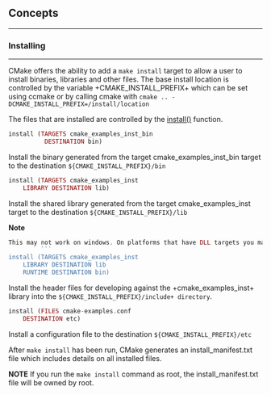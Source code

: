 
## Concepts
---
### Installing
---
CMake offers the ability to add a `make install` target to allow a user to
install binaries, libraries and other files. The base install location is controlled
by the variable +CMAKE_INSTALL_PREFIX+ which can be set using ccmake or by calling
cmake with `cmake .. -DCMAKE_INSTALL_PREFIX=/install/location` 

The files that are installed are controlled by the [install()](https://cmake.org/cmake/help/v3.0/command/install.html) function.

```php
install (TARGETS cmake_examples_inst_bin 
          DESTINATION bin)
```
Install the binary generated from the target cmake_examples_inst_bin target to
the destination `${CMAKE_INSTALL_PREFIX}/bin`
```php
install (TARGETS cmake_examples_inst
    LIBRARY DESTINATION lib)
```

Install the shared library generated from the target cmake_examples_inst target to
the destination `${CMAKE_INSTALL_PREFIX}/lib`

**Note**  
```php
This may not work on windows. On platforms that have DLL targets you may  need to add the following
         ```
install (TARGETS cmake_examples_inst
    LIBRARY DESTINATION lib
    RUNTIME DESTINATION bin)
```

Install the header files for developing against the +cmake_examples_inst+ library
into the `${CMAKE_INSTALL_PREFIX}/include+ directory`.

```php
install (FILES cmake-examples.conf
    DESTINATION etc)
```
Install a configuration file to the destination `${CMAKE_INSTALL_PREFIX}/etc`

After `make install` has been run, CMake generates an install_manifest.txt file
which includes details on all installed files.

**NOTE**
If you run the `make install` command as root, the install_manifest.txt file will
be owned by root.

